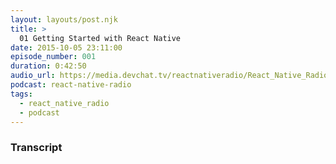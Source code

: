 ```yaml
---
layout: layouts/post.njk
title: >
  01 Getting Started with React Native
date: 2015-10-05 23:11:00
episode_number: 001
duration: 0:42:50
audio_url: https://media.devchat.tv/reactnativeradio/React_Native_Radio_Episode_1.mp3
podcast: react-native-radio
tags:
  - react_native_radio
  - podcast
---
```


### Transcript
